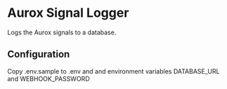 # Aurox Signal Logger

Logs the Aurox signals to a database.

## Configuration
Copy .env.sample to .env and and environment variables DATABASE_URL and WEBHOOK_PASSWORD
